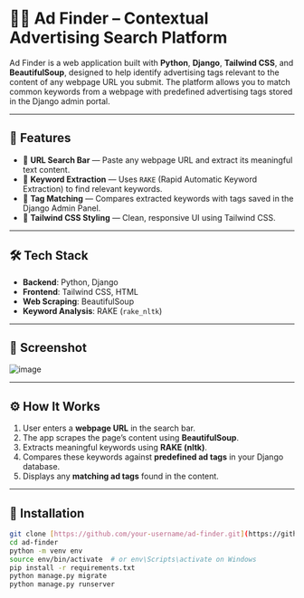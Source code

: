 # 🕵️‍♀️ Ad Finder – Contextual Advertising Search Platform

Ad Finder is a web application built with **Python**, **Django**, **Tailwind CSS**, and **BeautifulSoup**, designed to help identify advertising tags relevant to the content of any webpage URL you submit. The platform allows you to match common keywords from a webpage with predefined advertising tags stored in the Django admin portal.

---

## 🚀 Features

- 🔎 **URL Search Bar** — Paste any webpage URL and extract its meaningful text content.
- 🧠 **Keyword Extraction** — Uses `RAKE` (Rapid Automatic Keyword Extraction) to find relevant keywords.
- 📑 **Tag Matching** — Compares extracted keywords with tags saved in the Django Admin Panel.
- 🧵 **Tailwind CSS Styling** — Clean, responsive UI using Tailwind CSS.

---

## 🛠️ Tech Stack

- **Backend**: Python, Django
- **Frontend**: Tailwind CSS, HTML
- **Web Scraping**: BeautifulSoup
- **Keyword Analysis**: RAKE (`rake_nltk`)

---

## 📸 Screenshot

![image](https://github.com/user-attachments/assets/9057dc25-7cf5-4832-ba72-465d92afdafe)


---

## ⚙️ How It Works

1. User enters a **webpage URL** in the search bar.
2. The app scrapes the page’s content using **BeautifulSoup**.
3. Extracts meaningful keywords using **RAKE (nltk)**.
4. Compares these keywords against **predefined ad tags** in your Django database.
5. Displays any **matching ad tags** found in the content.

---

## 🧰 Installation

```bash
git clone [https://github.com/your-username/ad-finder.git](https://github.com/lydiahyl/adfinder.git)
cd ad-finder
python -m venv env
source env/bin/activate  # or env\Scripts\activate on Windows
pip install -r requirements.txt
python manage.py migrate
python manage.py runserver
